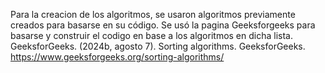 Para la creacion de los algoritmos, se usaron algoritmos previamente creados para basarse en su código.
Se usó la pagina Geeksforgeeks para basarse y construir el codigo en base a los algoritmos en dicha lista.
GeeksforGeeks. (2024b, agosto 7). Sorting algorithms. GeeksforGeeks. https://www.geeksforgeeks.org/sorting-algorithms/
